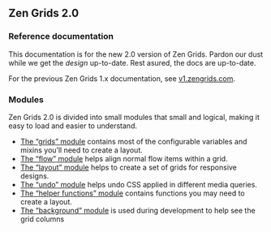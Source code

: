 ## Zen Grids 2.0

### Reference documentation

This documentation is for the new 2.0 version of Zen Grids. Pardon our dust while we get the _design_ up-to-date. Rest asured, the docs are up-to-date.

For the previous Zen Grids 1.x documentation, see [v1.zengrids.com](http://v1.zengrids.com).

### Modules

Zen Grids 2.0 is divided into small modules that small and logical, making it easy to load and easier to understand.

- [The “grids” module](section-grids.html) contains most of the configurable variables and mixins you’ll need to create a layout.
- [The “flow” module](section-flow.html) helps align normal flow items within a grid.
- [The “layout” module](section-layout.html) helps to create a set of grids for responsive designs.
- [The “undo” module](section-undo.html) helps undo CSS applied in different media queries.
- [The “helper functions” module](section-functions.html) contains functions you may need to create a layout.
- [The “background” module](section-background.html) is used during development to help see the grid columns
